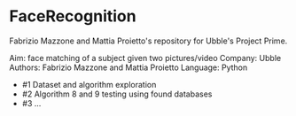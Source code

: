 # FaceRecognition
Fabrizio Mazzone and Mattia Proietto's repository for Ubble's Project Prime. 

Aim: face matching of a subject given two pictures/video 
Company: Ubble
Authors: Fabrizio Mazzone and Mattia Proietto
Language: Python


- #1 Dataset and algorithm exploration
- #2 Algorithm 8 and 9 testing using found databases
- #3 ...

